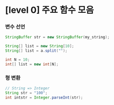 # [level 0] 주요 함수 모음


### 변수 선언

```java
StringBuffer str = new StringBuffer(my_string);

String[] list = new String[10];
String[] list = a.split("");

int N = 10;
int[] list = new int[N];
```


### 형 변환

```java
// String => Integer
String str = "100";
int intstr = Integer.parseInt(str);
```